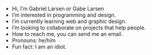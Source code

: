 -  Hi, I’m Gabriel Larsen or Gabe Larsen
-  I’m interested in programming and design.
-  I’m currently learning web and graphic design.
-  I’m looking to collaborate on projects that help people.
-  How to reach me, you can send me an email.
-  Pronouns: he/him
-  Fun fact: I am an idiot.

<!---
GabeLarsen/GabeLarsen is a ✨ special ✨ repository because its `README.md` (this file) appears on your GitHub profile.
You can click the Preview link to take a look at your changes.
--->
